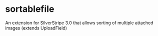 sortablefile
============

An extension for SilverStripe 3.0 that allows sorting of multiple attached images (extends UploadField)